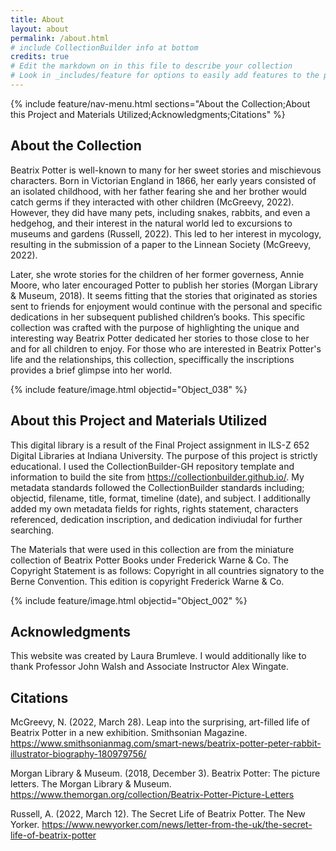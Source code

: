 ```yaml
---
title: About
layout: about
permalink: /about.html
# include CollectionBuilder info at bottom
credits: true
# Edit the markdown on in this file to describe your collection
# Look in _includes/feature for options to easily add features to the page
---
```


{% include feature/nav-menu.html sections="About the Collection;About this Project and Materials Utilized;Acknowledgments;Citations" %}

## About the Collection

Beatrix Potter is well-known to many for her sweet stories and mischievous characters. Born in Victorian England in 1866, her early years consisted of an isolated childhood, with her father fearing she and her brother would catch germs if they interacted with other children (McGreevy, 2022). However, they did have many pets, including snakes, rabbits, and even a hedgehog, and their interest in the natural world led to excursions to museums and gardens (Russell, 2022). This led to her interest in mycology, resulting in the submission of a paper to the Linnean Society (McGreevy, 2022). 

Later, she wrote stories for the children of her former governess, Annie Moore, who later encouraged Potter to publish her stories (Morgan Library & Museum, 2018). It seems fitting that the stories that originated as stories sent to friends for enjoyment would continue with the personal and specific dedications in her subsequent published children’s books. This specific collection was crafted with the purpose of highlighting the unique and interesting way Beatrix Potter dedicated her stories to those close to her and for all children to enjoy. For those who are interested in Beatrix Potter's life and the relationships, this collection, speciffically the inscriptions provides a brief glimpse into her world. 

{% include feature/image.html objectid="Object_038" %}

## About this Project and Materials Utilized  
This digital library is a result of the Final Project assignment in ILS-Z 652 Digital Libraries at Indiana University. The purpose of this project is strictly educational. I used the CollectionBuilder-GH repository template and information to build the site from https://collectionbuilder.github.io/. My metadata standards followed the CollectionBuilder standards including; objectid, filename, title, format, timeline (date), and subject. I additionally added my own metadata fields for rights, rights statement, characters referenced, dedication inscription, and dedication indiviudal for further searching. 

The Materials that were used in this collection are from the miniature collection of Beatrix Potter Books under Frederick Warne & Co. The Copyright Statement is as follows: Copyright in all countries signatory to the Berne Convention. This edition is copyright Frederick Warne & Co.  

{% include feature/image.html objectid="Object_002" %}

## Acknowledgments
This website was created by Laura Brumleve. I would additionally like to thank Professor John Walsh and Associate Instructor Alex Wingate. 

## Citations 
McGreevy, N. (2022, March 28). Leap into the surprising, art-filled life of Beatrix Potter in a new exhibition. Smithsonian Magazine. https://www.smithsonianmag.com/smart-news/beatrix-potter-peter-rabbit-illustrator-biography-180979756/ 

Morgan Library & Museum. (2018, December 3). Beatrix Potter: The picture letters. The Morgan Library & Museum. https://www.themorgan.org/collection/Beatrix-Potter-Picture-Letters 

Russell, A. (2022, March 12). The Secret Life of Beatrix Potter. The New Yorker. https://www.newyorker.com/news/letter-from-the-uk/the-secret-life-of-beatrix-potter

